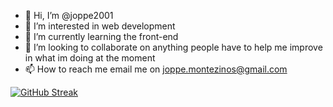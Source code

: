 - 👋 Hi, I’m @joppe2001
- 👀 I’m interested in web development
- 🌱 I’m currently learning the front-end 
- 💞️ I’m looking to collaborate on anything people have to help me improve in what im doing at the moment
- 📫 How to reach me email me on joppe.montezinos@gmail.com

[![GitHub Streak](http://github-readme-streak-stats.herokuapp.com?user=joppe2001&theme=navy-gear)](https://git.io/streak-stats)

